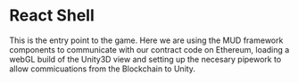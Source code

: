 # React Shell

This is the entry point to the game. Here we are using the MUD framework components to communicate with our contract code on Ethereum, loading a webGL build of the Unity3D view and setting up the necesary pipework to allow commicuations from the Blockchain to Unity.
